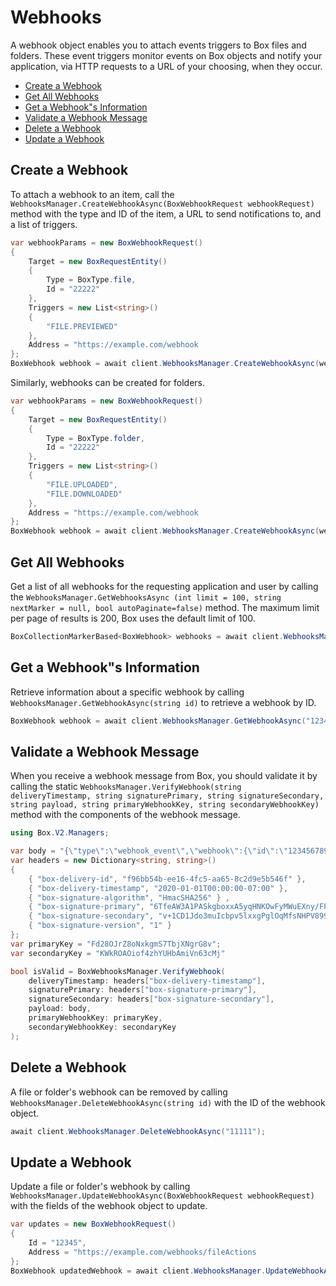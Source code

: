 Webhooks
========

A webhook object enables you to attach events triggers to Box files and folders. These
event triggers monitor events on Box objects and notify your application, via HTTP
requests to a URL of your choosing, when they occur.

<!-- START doctoc generated TOC please keep comment here to allow auto update -->
<!-- DON'T EDIT THIS SECTION, INSTEAD RE-RUN doctoc TO UPDATE -->


- [Create a Webhook](#create-a-webhook)
- [Get All Webhooks](#get-all-webhooks)
- [Get a Webhook"s Information](#get-a-webhooks-information)
- [Validate a Webhook Message](#validate-a-webhook-message)
- [Delete a Webhook](#delete-a-webhook)
- [Update a Webhook](#update-a-webhook)

<!-- END doctoc generated TOC please keep comment here to allow auto update -->

Create a Webhook
----------------

To attach a webhook to an item, call the
`WebhooksManager.CreateWebhookAsync(BoxWebhookRequest webhookRequest)`
method with the type and ID of the item, a URL to send notifications to, and a list
of triggers.


<!-- sample post_webhooks -->
```c#
var webhookParams = new BoxWebhookRequest()
{
    Target = new BoxRequestEntity()
    {
        Type = BoxType.file,
        Id = "22222"
    },
    Triggers = new List<string>()
    {
        "FILE.PREVIEWED"
    },
    Address = "https://example.com/webhook
};
BoxWebhook webhook = await client.WebhooksManager.CreateWebhookAsync(webhookParams);
```

Similarly, webhooks can be created for folders.

<!-- sample post_webhooks for_folder -->
```c#
var webhookParams = new BoxWebhookRequest()
{
    Target = new BoxRequestEntity()
    {
        Type = BoxType.folder,
        Id = "22222"
    },
    Triggers = new List<string>()
    {
        "FILE.UPLOADED",
        "FILE.DOWNLOADED"
    },
    Address = "https://example.com/webhook
};
BoxWebhook webhook = await client.WebhooksManager.CreateWebhookAsync(webhookParams);
```

Get All Webhooks
----------------

Get a list of all webhooks for the requesting application and user by calling the
`WebhooksManager.GetWebhooksAsync (int limit = 100, string nextMarker = null, bool autoPaginate=false)`
method.  The maximum limit per page of results is 200, Box uses the default limit of 100.

<!-- sample get_webhooks -->
```c#
BoxCollectionMarkerBased<BoxWebhook> webhooks = await client.WebhooksManager.GetWebhooksAsync();
```

Get a Webhook"s Information
---------------------------

Retrieve information about a specific webhook by calling `WebhooksManager.GetWebhookAsync(string id)`
to retrieve a webhook by ID.

<!-- sample get_webhooks_id -->
```c#
BoxWebhook webhook = await client.WebhooksManager.GetWebhookAsync("12345");
```

Validate a Webhook Message
--------------------------

When you receive a webhook message from Box, you should validate it by calling
the static `WebhooksManager.VerifyWebhook(string deliveryTimestamp, string signaturePrimary, string signatureSecondary, string payload, string primaryWebhookKey, string secondaryWebhookKey)`
method with the components of the webhook message.

```c#
using Box.V2.Managers;

var body = "{\"type\":\"webhook_event\",\"webhook\":{\"id\":\"1234567890\"},\"trigger\":\"FILE.UPLOADED\",\"source\":{\"id\":\"1234567890\",\"type\":\"file\",\"name\":\"Test.txt\"}}";
var headers = new Dictionary<string, string>()
{
    { "box-delivery-id", "f96bb54b-ee16-4fc5-aa65-8c2d9e5b546f" },
    { "box-delivery-timestamp", "2020-01-01T00:00:00-07:00" },
    { "box-signature-algorithm", "HmacSHA256" } ,
    { "box-signature-primary", "6TfeAW3A1PASkgboxxA5yqHNKOwFyMWuEXny/FPD5hI=" },
    { "box-signature-secondary", "v+1CD1Jdo3muIcbpv5lxxgPglOqMfsNHPV899xWYydo=" },
    { "box-signature-version", "1" }
};
var primaryKey = "Fd28OJrZ8oNxkgmS7TbjXNgrG8v";
var secondaryKey = "KWkROAOiof4zhYUHbAmiVn63cMj"

bool isValid = BoxWebhooksManager.VerifyWebhook(
    deliveryTimestamp: headers["box-delivery-timestamp"],
    signaturePrimary: headers["box-signature-primary"],
    signatureSecondary: headers["box-signature-secondary"],
    payload: body,
    primaryWebhookKey: primaryKey,
    secondaryWebhookKey: secondaryKey
);
```

Delete a Webhook
----------------

A file or folder's webhook can be removed by calling `WebhooksManager.DeleteWebhookAsync(string id)`
with the ID of the webhook object.

<!-- sample delete_webhooks_id -->
```c#
await client.WebhooksManager.DeleteWebhookAsync("11111");
```

Update a Webhook
----------------

Update a file or folder's webhook by calling `WebhooksManager.UpdateWebhookAsync(BoxWebhookRequest webhookRequest)`
with the fields of the webhook object to update.

<!-- sample put_webhooks_id -->
```c#
var updates = new BoxWebhookRequest()
{
    Id = "12345",
    Address = "https://example.com/webhooks/fileActions
};
BoxWebhook updatedWebhook = await client.WebhooksManager.UpdateWebhookAsync(updates);
```
